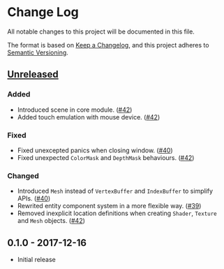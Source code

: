 # Change Log
All notable changes to this project will be documented in this file.

The format is based on [Keep a Changelog][kc], and this project adheres to
[Semantic Versioning][sv].

[kc]: http://keepachangelog.com/
[sv]: http://semver.org/

## [Unreleased]

### Added
* Introduced scene in core module. ([#42])
* Added touch emulation with mouse device. ([#42])

### Fixed
* Fixed unexcepted panics when closing window. ([#40])
* Fixed unexpected `ColorMask` and `DepthMask` behaviours. ([#42])

### Changed
* Introduced `Mesh` instead of `VertexBuffer` and `IndexBuffer` to simplify APIs. ([#40][#41])
* Rewrited entity component system in a more flexible way. ([#39])
* Removed inexplicit location definitions when creating `Shader`, `Texture` and `Mesh` objects. ([#42])

[#39]: https://github.com/shawnscode/crayon/pull/39
[#40]: https://github.com/shawnscode/crayon/pull/40
[#41]: https://github.com/shawnscode/crayon/pull/41
[#42]: https://github.com/shawnscode/crayon/pull/42

## 0.1.0 - 2017-12-16
* Initial release

[Unreleased]: https://github.com/shawnscode/crayon/compare/v0.1.0...HEAD